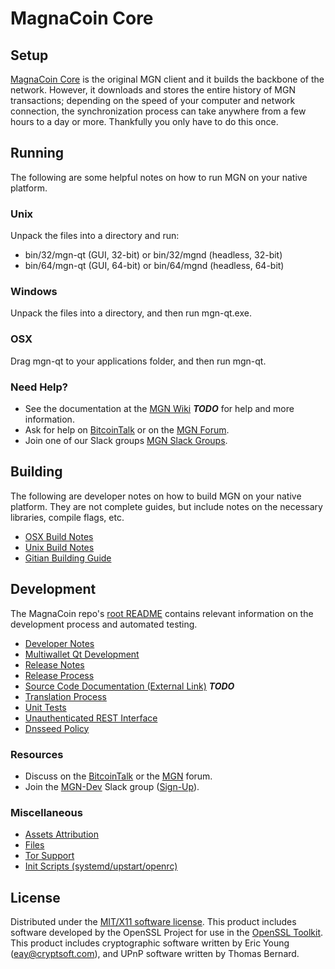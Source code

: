 MagnaCoin Core
=====================

Setup
---------------------
[MagnaCoin Core](http://magnacoin.org/wallet) is the original MGN client and it builds the backbone of the network. However, it downloads and stores the entire history of MGN transactions; depending on the speed of your computer and network connection, the synchronization process can take anywhere from a few hours to a day or more. Thankfully you only have to do this once.

Running
---------------------
The following are some helpful notes on how to run MGN on your native platform.

### Unix

Unpack the files into a directory and run:

- bin/32/mgn-qt (GUI, 32-bit) or bin/32/mgnd (headless, 32-bit)
- bin/64/mgn-qt (GUI, 64-bit) or bin/64/mgnd (headless, 64-bit)

### Windows

Unpack the files into a directory, and then run mgn-qt.exe.

### OSX

Drag mgn-qt to your applications folder, and then run mgn-qt.

### Need Help?

* See the documentation at the [MGN Wiki](https://en.bitcoin.it/wiki/Main_Page) ***TODO***
for help and more information.
* Ask for help on [BitcoinTalk](https://bitcointalk.org/index.php?topic=1262920.0) or on the [MGN Forum](http://forum.magnacoin.org/).
* Join one of our Slack groups [MGN Slack Groups](https://magnacoin.org/slack-logins/).

Building
---------------------
The following are developer notes on how to build MGN on your native platform. They are not complete guides, but include notes on the necessary libraries, compile flags, etc.

- [OSX Build Notes](build-osx.md)
- [Unix Build Notes](build-unix.md)
- [Gitian Building Guide](gitian-building.md)

Development
---------------------
The MagnaCoin repo's [root README](https://github.com/stefanpabstme/KackCoin/blob/master/README.md) contains relevant information on the development process and automated testing.

- [Developer Notes](developer-notes.md)
- [Multiwallet Qt Development](multiwallet-qt.md)
- [Release Notes](release-notes.md)
- [Release Process](release-process.md)
- [Source Code Documentation (External Link)](https://dev.visucore.com/bitcoin/doxygen/) ***TODO***
- [Translation Process](translation_process.md)
- [Unit Tests](unit-tests.md)
- [Unauthenticated REST Interface](REST-interface.md)
- [Dnsseed Policy](dnsseed-policy.md)

### Resources

* Discuss on the [BitcoinTalk](https://bitcointalk.org/index.php?topic=1262920.0) or the [MGN](http://forum.magnacoin.org/) forum.
* Join the [MGN-Dev](https://mgn-dev.slack.com/) Slack group ([Sign-Up](https://mgn-dev.herokuapp.com/)).

### Miscellaneous
- [Assets Attribution](assets-attribution.md)
- [Files](files.md)
- [Tor Support](tor.md)
- [Init Scripts (systemd/upstart/openrc)](init.md)

License
---------------------
Distributed under the [MIT/X11 software license](http://www.opensource.org/licenses/mit-license.php).
This product includes software developed by the OpenSSL Project for use in the [OpenSSL Toolkit](https://www.openssl.org/). This product includes
cryptographic software written by Eric Young ([eay@cryptsoft.com](mailto:eay@cryptsoft.com)), and UPnP software written by Thomas Bernard.
